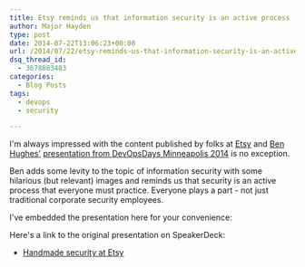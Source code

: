 ```yaml
---
title: Etsy reminds us that information security is an active process
author: Major Hayden
type: post
date: 2014-07-22T13:06:23+00:00
url: /2014/07/22/etsy-reminds-us-that-information-security-is-an-active-process/
dsq_thread_id:
  - 3678883483
categories:
  - Blog Posts
tags:
  - devops
  - security

---
```

I'm always impressed with the content published by folks at [Etsy][1] and [Ben Hughes'][2] [presentation from DevOpsDays Minneapolis 2014][3] is no exception.

Ben adds some levity to the topic of information security with some hilarious (but relevant) images and reminds us that security is an active process that everyone must practice. Everyone plays a part - not just traditional corporate security employees.

I've embedded the presentation here for your convenience:



Here's a link to the original presentation on SpeakerDeck:

  * [Handmade security at Etsy][3]

 [1]: http://codeascraft.com/
 [2]: https://twitter.com/benjammingh
 [3]: https://speakerdeck.com/barnbarn/handmade-security-at-etsy
